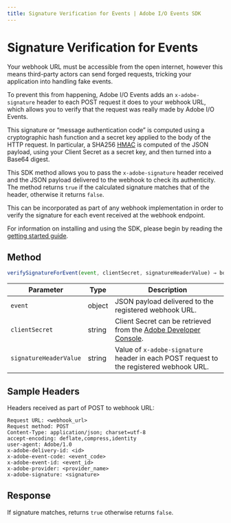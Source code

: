 ```yaml
---
title: Signature Verification for Events | Adobe I/O Events SDK
---
```


# Signature Verification for Events

Your webhook URL must be accessible from the open internet, however this means third-party actors can send forged requests, tricking your application into handling fake events.

To prevent this from happening, Adobe I/O Events adds an `x-adobe-signature` header to each POST request it does to your webhook URL, which allows you to verify that the request was really made by Adobe I/O Events.

This signature or “message authentication code” is computed using a cryptographic hash function and a secret key applied to the body of the HTTP request. In particular, a SHA256 [HMAC](https://en.wikipedia.org/wiki/HMAC) is computed of the JSON payload, using your Client Secret as a secret key, and then turned into a Base64 digest. 

This SDK method allows you to pass the `x-adobe-signature` header received and the JSON payload delivered to the webhook to check its authenticity. The method returns `true` if the calculated signature matches that of the header, otherwise it returns `false`. 

This can be incorporated as part of any webhook implementation in order to verify the signature for each event received at the webhook endpoint. 

For information on installing and using the SDK, please begin by reading the [getting started guide](sdk_getting_started.md).

## Method

```javascript
verifySignatureForEvent(event, clientSecret, signatureHeaderValue) ⇒ boolean
```

|Parameter	|Type	|Description|
|---|---|---|
|`event`	|object	|JSON payload delivered to the registered webhook URL.|
|`clientSecret`	|string	|Client Secret can be retrieved from the [Adobe Developer Console](https://www.adobe.com/go/devs_console_ui).|
|`signatureHeaderValue`	|string	|Value of `x-adobe-signature` header in each POST request to the registered webhook URL.|

## Sample Headers

Headers received as part of POST to webhook URL:

```http
Request URL: <webhook_url>
Request method: POST
Content-Type: application/json; charset=utf-8
accept-encoding: deflate,compress,identity
user-agent: Adobe/1.0
x-adobe-delivery-id: <id>
x-adobe-event-code: <event_code>
x-adobe-event-id: <event_id>
x-adobe-provider: <provider_name>
x-adobe-signature: <signature>
```

## Response

If signature matches, returns `true` otherwise returns `false`.